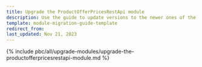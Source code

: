 ```yaml
---
title: Upgrade the ProductOfferPricesRestApi module
description: Use the guide to update versions to the newer ones of the ProductOfferPricesRestApi module.
template: module-migration-guide-template
redirect_from:
last_updated: Nov 21, 2023
---
```


{% include pbc/all/upgrade-modules/upgrade-the-productofferpricesrestapi-module.md %} <!-- To edit, see /_includes/pbc/all/upgrade-modules/upgrade-the-productofferpricesrestapi-module.md -->

